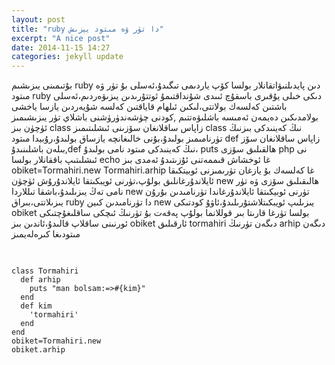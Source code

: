 ```yaml
---
layout: post
title: "ruby دا تۈر ۋە مىتود يېزىش"
excerpt: "A nice post"
date: 2014-11-15 14:27
categories: jekyll update
---
```

بۇتىمىنى يىزىشىم ruby دىن پايدىلنىۋاتقانلار بولسا كۆپ ياردىمى تىگىدۇ،ئەسلى بۇ تۈر ۋە مىتود ruby دىكى خىلى يۇقىرى باسقۇچ ئىىدى شۇنداقتىمۇ ئوتتۇرىدىن يىزىۋەردىم،ئەسلى باشتىن كەلسەك بولاتتى،لىكىن ئىلھام قاياقتىن كەلسە شۇيەردىن يازسا ياخشى بولامدىكىن دەيمەن ئەمىسە باشلىۋەتتىم ,كودنى چۈشەندۈرۈشنى باشلاي تۈر يىزىشىمىز ئۈچۈن بىز class زاپاس ساقلانغان سۆزىنى ئىشلىتىمىز class نىڭ كەينىدكى بىزنىڭ تۈرنامىمىز بولىدۇ،بۇنى خالىغانچە يازساق بولىدۇ،رۇبيدا مىتود def زاپاس ساقلانغان سۆز بىلەن باشلىنىدۇ,def نىڭ كەينىدكى مىتود نامى بولىدۇ، puts ھالقىلىق سۆزى php نى ئىشلىتىپ باققانلار بولسا echo غا ئوخشاش قىممەتنى ئۇزىتىدۇ ئەمدى بىز obiket=Tormahiri.new Tormahiri.arhip غا كەلسەك بۇ يازغان تۈرىمىزنى ئوبيتكىقا ئايلاندۇرغانلىق بولۇپ،تۈرنى ئويبكىتقا ئايلاندۇرۇش ئۈچۈن new ھالىقىلىق سۆزى ۋە تۈر نامى تەڭ يىزىلىدۇ،باشقا تىللاردا new تۈرنى ئوبيكىتقا ئايلاندۇرغاندا تۈرنامىدىن بۇرۇن يىزىلاتتى،بىراق ruby دا تۈرنامىدىن كىين new يىزىلىپ ئويبكىتلاشتۇرىلىدۇ،ئاۋۇ كودتىكى obiket بولسا تۈرغا قارىتا بىر قوللانما بولۇپ پەقەت بۇ تۈرنىڭ ئىچكى ساقلىغۇچتىكى ئورنىنى ساقلاپ قالىدۇ،ئاندىن بىز obiket ئارقىلىق tormahiri دىگەن تۈرنىڭ arhip دىگەن مىتودىغا كىرەلەيمىز
<pre>

<code>
class Tormahiri
  def arhip
    puts "man bolsam:=>#{kim}"
  end
  def kim
    'tormahiri'
  end
end
obiket=Tormahiri.new
obiket.arhip
</code>
</pre>
